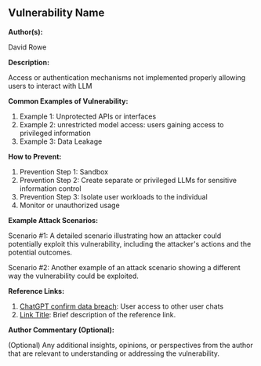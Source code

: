 ## Vulnerability Name

**Author(s):**

David Rowe

**Description:**

Access or authentication mechanisms not implemented properly allowing users to interact with LLM

**Common Examples of Vulnerability:**

1. Example 1: Unprotected APIs or interfaces
2. Example 2: unrestricted model access: users gaining access to privileged information
3. Example 3: Data Leakage

**How to Prevent:**

1. Prevention Step 1: Sandbox
2. Prevention Step 2: Create separate or privileged LLMs for sensitive information control
3. Prevention Step 3: Isolate user workloads to the individual
4. Monitor or unauthorized usage

**Example Attack Scenarios:**

Scenario #1: A detailed scenario illustrating how an attacker could potentially exploit this vulnerability, including the attacker's actions and the potential outcomes.

Scenario #2: Another example of an attack scenario showing a different way the vulnerability could be exploited.

**Reference Links:**

1. [ChatGPT confirm data breach](https://securityintelligence.com/articles/chatgpt-confirms-data-breach/?utm_medium=OSocial&utm_source=Linkedin&utm_content=RSRWW&utm_id=Security2023-05-19-ChatGPTDataBreachSIBlogIBMSecurityLI&sf178062672=1): User access to other user chats
2. [Link Title](URL): Brief description of the reference link.

**Author Commentary (Optional):**

(Optional) Any additional insights, opinions, or perspectives from the author that are relevant to understanding or addressing the vulnerability.
